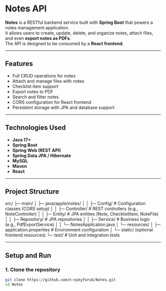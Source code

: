 # Notes API

**Notes** is a RESTful backend service built with **Spring Boot** that powers a notes management application.  
It allows users to create, update, delete, and organize notes, attach files, and even **export notes as PDFs**.  
The API is designed to be consumed by a **React frontend**.

---

## Features

-  Full CRUD operations for notes  
-  Attach and manage files with notes  
-  Checklist item support  
-  Export notes to PDF  
-  Search and filter notes  
-  CORS configuration for React frontend  
-  Persistent storage with JPA and database support  

---

## Technologies Used

- **Java 17+**  
- **Spring Boot**  
- **Spring Web (REST API)**  
- **Spring Data JPA / Hibernate**  
- **MySQL**  
- **Maven**
- **React**  

---

## Project Structure

src/
├─ main/
│ ├─ java/apple/notes/
│ │ ├─ Config/ # Configuration classes (CORS setup)
│ │ ├─ Controller/ # REST controllers (e.g., NoteController)
│ │ ├─ Entity/ # JPA entities (Note, ChecklistItem, NoteFile)
│ │ ├─ Repository/ # JPA repositories
│ │ ├─ Service/ # Business logic (e.g., PdfExportService)
│ │ └─ NotesApplication.java
│ └─ resources/
│ ├─ application.properties # Environment configuration
│ └─ static/ (optional frontend resources)
└─ test/ # Unit and integration tests

---

## Setup and Run

### 1. Clone the repository

```bash
git clone https://github.com/n-nykyforuk/Notes.git
cd Notes


